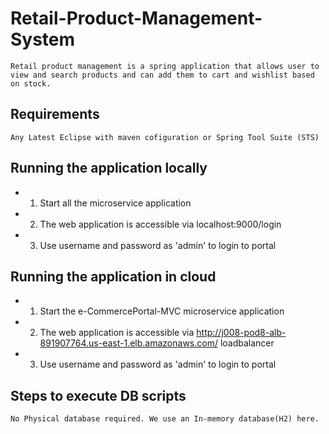 # Retail-Product-Management-System
	
	Retail product management is a spring application that allows user to view and search products and can add them to cart and wishlist based on stock.

## Requirements

	Any Latest Eclipse with maven cofiguration or Spring Tool Suite (STS) 

## Running the application locally 
	
* 1. Start all the microservice application
	
*	2. The web application is accessible via localhost:9000/login

*	3. Use username and password as 'admin' to login to portal

## Running the application in cloud

*	1. Start the e-CommercePortal-MVC microservice application

*	2. The web application is accessible via http://j008-pod8-alb-891907764.us-east-1.elb.amazonaws.com/ loadbalancer

*	3. Use username and password as 'admin' to login to portal

## Steps to execute DB scripts

	No Physical database required. We use an In-memory database(H2) here.
